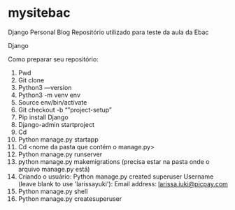 # mysitebac
Django Personal Blog
Repositório utilizado para teste da aula da Ebac

Django

Como preparar seu repositório:
1. Pwd
2. Git clone <link do repositorio>
3. Python3 —version
4. Python3 -m venv env
5. Source env/bin/activate
6. Git checkout -b “”project-setup”
7. Pip install Django
8. Django-admin startproject <nome do arquivo novo>
9. Cd <nome da pasta criada>
10. Python manage.py startapp <nome do arquivo novo>
11. Cd <nome da pasta que contém o manage.py>
12. Python manage.py runserver
13. python manage.py makemigrations (precisa estar na pasta onde o arquivo manage.py está)
14. Criando o usuário: Python manage.py created superuser
Username (leave blank to use 'larissayuki'): 
Email address: larissa.iuki@picpay.com
15. Python manage.py shell
16. Python manage.py createsuperuser 